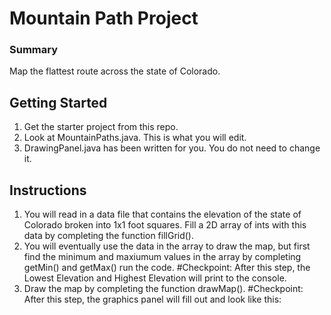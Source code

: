 # Mountain Path Project

### Summary
Map the flattest route across the state of Colorado.

## Getting Started
1. Get the starter project from this repo.
2. Look at MountainPaths.java. This is what you will edit.
3. DrawingPanel.java has been written for you. You do not need to change it.

## Instructions
1. You will read in a data file that contains the elevation of the state of Colorado broken into 1x1 foot squares. Fill a 2D array of ints with this data by completing the function fillGrid().
2. You will eventually use the data in the array to draw the map, but first find the minimum and maxiumum values in the array by completing getMin() and getMax() run the code. 
  #Checkpoint: After this step, the Lowest Elevation and Highest Elevation will print to the console.
3. Draw the map by completing the function drawMap().
  #Checkpoint: After this step, the graphics panel will fill out and look like this:

